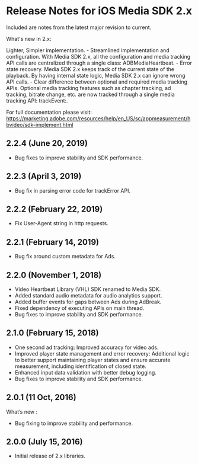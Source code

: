 # Release Notes for iOS Media SDK 2.x

Included are notes from the latest major revision to current.

What's new in 2.x:

Lighter, Simpler implementation.
    - Streamlined implementation and configuration. With Media SDK 2.x, all the configuration and media tracking API calls are centralized through a single class: ADBMediaHeartbeat.
    - Error state recovery. Media SDK 2.x keeps track of the current state of the playback. By having internal state logic, Media SDK 2.x can ignore wrong API calls.
    - Clear difference between optional and required media tracking APIs. Optional media tracking features such as chapter tracking, ad tracking, bitrate change, etc. are now tracked through a single media tracking API: trackEvent:.

For full documentation please visit:
https://marketing.adobe.com/resources/help/en_US/sc/appmeasurement/hbvideo/sdk-implement.html

## 2.2.4 (June 20, 2019)
- Bug fixes to improve stability and SDK performance.

## 2.2.3 (April 3, 2019)
- Bug fix in parsing error code for trackError API.

## 2.2.2 (February 22, 2019)
- Fix User-Agent string in http requests.

## 2.2.1 (February 14, 2019)
- Bug fix around custom metadata for Ads.

## 2.2.0 (November 1, 2018)
- Video Heartbeat Library (VHL) SDK renamed to Media SDK.
- Added standard audio metadata for audio analytics support.
- Added buffer events for gaps between Ads during AdBreak.
- Fixed dependency of executing APIs on main thread.
- Bug fixes to improve stability and SDK performance.

## 2.1.0 (February 15, 2018)
- One second ad tracking: Improved accuracy for video ads.
- Improved player state management and error recovery: Additional logic to better support maintaining player states and ensure accurate measurement, including identification of closed state.
- Enhanced input data validation with better debug logging.
- Bug fixes to improve stability and SDK performance.

## 2.0.1 (11 Oct, 2016)
What’s new :
- Bug fixing to improve stability and performance.

## 2.0.0 (July 15, 2016)
- Initial release of 2.x libraries.
